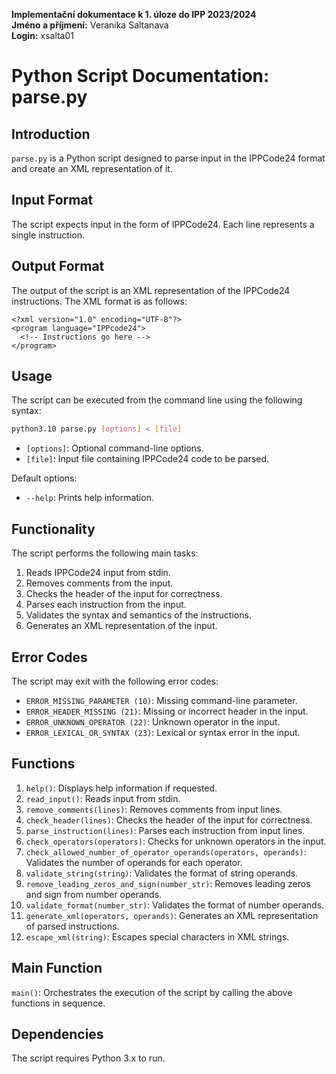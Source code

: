 **Implementační dokumentace k 1. úloze do IPP 2023/2024** <br>
**Jméno a příjmení:** Veranika Saltanava <br>
**Login:** xsalta01 <br>

# Python Script Documentation: parse.py

## Introduction
`parse.py` is a Python script designed to parse input in the IPPCode24 format and create 
an XML representation of it. 

## Input Format
The script expects input in the form of IPPCode24. Each line represents a single instruction.

## Output Format
The output of the script is an XML representation of the IPPCode24 instructions. The XML format is as follows:
```
<?xml version="1.0" encoding="UTF-8"?>
<program language="IPPcode24">
  <!-- Instructions go here -->
</program>
```

## Usage
The script can be executed from the command line using the following syntax:
``` bash 
python3.10 parse.py [options] < [file]
```
- `[options]`: Optional command-line options.
- `[file]`: Input file containing IPPCode24 code to be parsed.

Default options:
- `--help`: Prints help information.

## Functionality
The script performs the following main tasks:
1. Reads IPPCode24 input from stdin.
2. Removes comments from the input.
3. Checks the header of the input for correctness.
4. Parses each instruction from the input.
5. Validates the syntax and semantics of the instructions.
6. Generates an XML representation of the input.

## Error Codes
The script may exit with the following error codes:
- `ERROR_MISSING_PARAMETER (10)`: Missing command-line parameter.
- `ERROR_HEADER_MISSING (21)`: Missing or incorrect header in the input.
- `ERROR_UNKNOWN_OPERATOR (22)`: Unknown operator in the input.
- `ERROR_LEXICAL_OR_SYNTAX (23)`: Lexical or syntax error in the input.

## Functions
1. `help()`: Displays help information if requested.
2. `read_input()`: Reads input from stdin.
3. `remove_comments(lines)`: Removes comments from input lines.
4. `check_header(lines)`: Checks the header of the input for correctness.
5. `parse_instruction(lines)`: Parses each instruction from input lines.
6. `check_operators(operators)`: Checks for unknown operators in the input.
7. `check_allowed_number_of_operator_operands(operators, operands)`: Validates the number of operands for each operator.
8. `validate_string(string)`: Validates the format of string operands.
9. `remove_leading_zeros_and_sign(number_str)`: Removes leading zeros and sign from number operands.
10. `validate_format(number_str)`: Validates the format of number operands.
11. `generate_xml(operators, operands)`: Generates an XML representation of parsed instructions.
12. `escape_xml(string)`: Escapes special characters in XML strings.

## Main Function
`main()`: Orchestrates the execution of the script by calling the above functions in sequence.

## Dependencies
The script requires Python 3.x to run.
